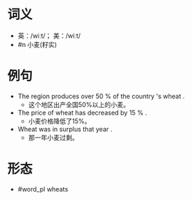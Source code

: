 # 词义
- 英：/wiːt/； 美：/wiːt/
- #n 小麦(籽实)
# 例句
- The region produces over 50 % of the country 's wheat .
	- 这个地区出产全国50%以上的小麦。
- The price of wheat has decreased by 15 % .
	- 小麦价格降低了15%。
- Wheat was in surplus that year .
	- 那一年小麦过剩。
# 形态
- #word_pl wheats
